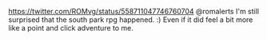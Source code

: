 https://twitter.com/ROMvg/status/558711047746760704 @romalerts I'm still surprised that the south park rpg happened. :) Even if it did feel a bit more like a point and click adventure to me.